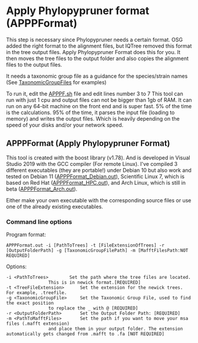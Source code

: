 # Apply Phylopypruner format (APPPFormat)
This step is necessary since Phylopypruner needs a certain format.
OSG added the right format to the alignment files, but IQTree removed this format in the tree output files. Apply Phylopypruner Format does this for you.
It then moves the tree files to the output folder and also copies the alignment files to the output files.

It needs a taxonomic group file as a guidance for the species/strain names (See [TaxonomicGroupFiles](/Scripts/10_OrthogroupSequenceGrabber_OSG/TaxonomicGroupFiles/) for examples)

To run it, edit the [APPPF.sh](/Scripts/12_APPPFilter/APPPF.sh) file and edit lines number 3 to 7
This tool can run with just 1 cpu and output files can not be bigger than 1gb of RAM. It can run on any 64-bit machine on the front end and is super fast. 5% of the time is the calculations. 95% of the time, it parses the input file (loading to memory) and writes the output files. Which is heavily depending on the speed of your disks and/or your network speed.

## APPPFormat (Apply Phylopypruner Format)
This tool is created with the boost library (v1.78). And is developed in Visual Studio 2019 with the GCC compiler (For remote Linux).  I've compiled 3 different executables (they are portable!) under Debian 10 but also work and tested on Debian 11 ([APPPFormat_Debian.out](/Executables/APPPFormat/)), Scientific Linux 7, which is based on Red Hat ([APPPFormat_HPC.out](/Executables/APPPFormat/)), and Arch Linux, which is still in beta ([APPPFormat_Arch.out](/Executables/APPPFormat/)).

Either make your own executable with the corresponding source files or use one of the already existing executables.

### Command line options
Program format:
```
APPPFormat.out -i [PathToTrees] -t [FileExtensionOfTrees] -r [OutputFolderPath] -g [TaxonomicGroupFilePath] -m [MafftFilesPath:NOT REQUIRED]
```
Options:
```
-i <PathToTrees>		Set the path where the tree files are located. 
				This is in newick format.[REQUIRED]
-t <TreeFileExtension>		Set the extension for the newick trees. For example, .treefile.
-g <TaxonomicGroupFile>		Set the Taxonomic Group File, used to find the exact position 
				to replace the _ with @ [REQUIRED]
-r <OutputFolderPath>		Set the Output Folder Path: [REQUIRED]
-m <PathToMafftFiles>		Set the path if you want to move your msa files (.mafft extension)
				and place them in your output folder. The extension automatically gets changed from .mafft to .fa [NOT REQUIRED]
```
